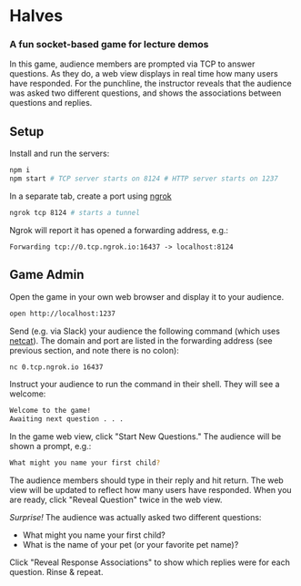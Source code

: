 # Halves

### A fun socket-based game for lecture demos

In this game, audience members are prompted via TCP to answer questions. As they do, a web view displays in real time how many users have responded. For the punchline, the instructor reveals that the audience was asked two different questions, and shows the associations between questions and replies.

## Setup

Install and run the servers:

```sh
npm i
npm start # TCP server starts on 8124 # HTTP server starts on 1237
```

In a separate tab, create a port using [ngrok](http://ngrok.io)

```sh
ngrok tcp 8124 # starts a tunnel
```

Ngrok will report it has opened a forwarding address, e.g.:

```
Forwarding tcp://0.tcp.ngrok.io:16437 -> localhost:8124
```

## Game Admin

Open the game in your own web browser and display it to your audience.

```sh
open http://localhost:1237
```

Send (e.g. via Slack) your audience the following command (which uses [netcat](https://en.wikipedia.org/wiki/Netcat)). The domain and port are listed in the forwarding address (see previous section, and note there is no colon):

```sh
nc 0.tcp.ngrok.io 16437
```

Instruct your audience to run the command in their shell. They will see a welcome:

```sh
Welcome to the game!
Awaiting next question . . .
```

In the game web view, click "Start New Questions." The audience will be shown a prompt, e.g.:

```sh
What might you name your first child?
```

The audience members should type in their reply and hit return. The web view will be updated to reflect how many users have responded. When you are ready, click "Reveal Question" twice in the web view.

*Surprise!* The audience was actually asked two different questions:

- What might you name your first child?
- What is the name of your pet (or your favorite pet name)?

Click "Reveal Response Associations" to show which replies were for each question. Rinse & repeat.
